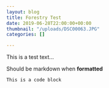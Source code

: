 ```yaml
---
layout: blog
title: Forestry Test
date: 2019-06-28T22:00:00+00:00
thumbnail: "/uploads/DSC00063.JPG"
categories: []

---
```

This is a test text...

Should be markdown when **formatted**

    This is a code block